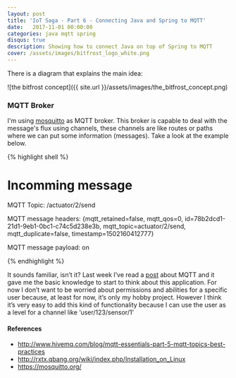 ```yaml
---
layout: post
title: 'IoT Saga - Part 6 - Connecting Java and Spring to MQTT'
date:   2017-11-01 00:00:00
categories: java mqtt spring
disqus: true
description: Showing how to connect Java on top of Spring to MQTT
cover: /assets/images/bitfrost_logo_white.png
---
```






There is a diagram that explains the main idea:

![the bitfrost concept]({{ site.url }}/assets/images/the_bitfrost_concept.png)


### MQTT Broker

I'm using [mosquitto][mosquitto] as MQTT broker. This broker is capable to deal with the message's flux using channels, these channels are like routes or paths where we can put some information (messages). Take a look at the example below.

{% highlight shell %}
# Incomming message
MQTT Topic: /actuator/2/send

MQTT message headers: {mqtt_retained=false, mqtt_qos=0, id=78b2dcd1-21d1-9eb1-0bc1-c74c5d238e3b, mqtt_topic=actuator/2/send, mqtt_duplicate=false, timestamp=1502160412777}

MQTT message payload: on

{% endhighlight %}


It sounds familiar, isn’t it? Last week I’ve read a [post][mqtt-post] about MQTT and it gave me the basic knowledge to start to think about this application. For now I don’t want to be worried about permissions and abilities for a specific user because, at least for now, it’s only my hobby project. However I think it’s very easy to add this kind of functionality because I can use the user as a level for a channel like ‘user/123/sensor/1'

#### References
* http://www.hivemq.com/blog/mqtt-essentials-part-5-mqtt-topics-best-practices
* http://rxtx.qbang.org/wiki/index.php/Installation_on_Linux
* https://mosquitto.org/

[mqtt-post]: http://www.hivemq.com/blog/mqtt-essentials-part-5-mqtt-topics-best-practices
[mosquitto]: https://mosquitto.org/
